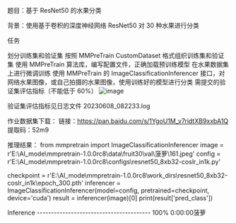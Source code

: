 题目：基于 ResNet50 的水果分类

背景：使用基于卷积的深度神经网络 ResNet50 对 30 种水果进行分类

任务

划分训练集和验证集
按照 MMPreTrain CustomDataset 格式组织训练集和验证集
使用 MMPreTrain 算法库，编写配置文件，正确加载预训练模型
在水果数据集上进行微调训练
使用 MMPreTrain 的 ImageClassificationInferencer 接口，对网络水果图像，或自己拍摄的水果图像，使用训练好的模型进行分类
需提交的验证集评估指标（不能低于 60%）
![image](https://github.com/zdh19821025/openmmlab-mmpretrain/assets/54253071/1eebaaf3-6460-4b0e-b99d-37949703aedd)

验证集评估指标见日志文件 20230608_082233.log

作业数据集下载：
链接：https://pan.baidu.com/s/1YgoU1M_v7ridtXB9xxbA1Q
提取码：52m9


推理结果：
from mmpretrain import ImageClassificationInferencer
image = r'E:\AI_mode\mmpretrain-1.0.0rc8\data\fruit30\val\菠萝\161.jpeg'
config = r'E:\AI_mode\mmpretrain-1.0.0rc8\configs\resnet50_8xb32-coslr_in1k.py'

checkpoint = r'E:\AI_mode\mmpretrain-1.0.0rc8\work_dirs\resnet50_8xb32-coslr_in1k\epoch_300.pth'
inferencer = ImageClassificationInferencer(model=config, pretrained=checkpoint, device='cuda')
result = inferencer(image)[0]
print(result['pred_class'])

Inference ---------------------------------------- 100% 0:00:00菠萝
